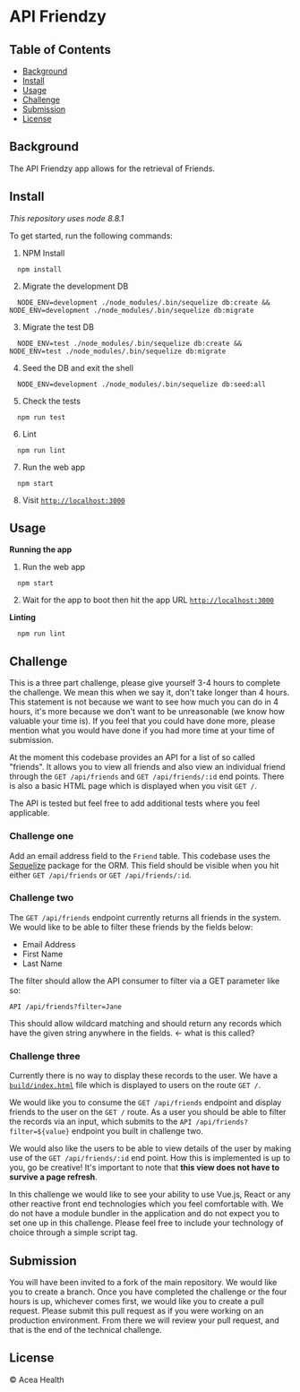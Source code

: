 # API Friendzy

## Table of Contents

- [Background](#background)
- [Install](#install)
- [Usage](#usage)
- [Challenge](#challenge)
- [Submission](#submission)
- [License](#license)

## Background

The API Friendzy app allows for the retrieval of Friends.

## Install

_This repository uses node 8.8.1_

To get started, run the following commands:

1. NPM Install
```
  npm install
```
2. Migrate the development DB
```
  NODE_ENV=development ./node_modules/.bin/sequelize db:create && NODE_ENV=development ./node_modules/.bin/sequelize db:migrate
```
3. Migrate the test DB
```
  NODE_ENV=test ./node_modules/.bin/sequelize db:create && NODE_ENV=test ./node_modules/.bin/sequelize db:migrate
```
4. Seed the DB and exit the shell
```
  NODE_ENV=development ./node_modules/.bin/sequelize db:seed:all
```
5. Check the tests
```
  npm run test
```
6. Lint
```
  npm run lint
```
7. Run the web app
```
  npm start
```
8. Visit [`http://localhost:3000`](http://localhost:3000)

## Usage

**Running the app**

1. Run the web app
```
  npm start
```

2. Wait for the app to boot then hit the app URL [`http://localhost:3000`](http://localhost:3000)

**Linting**

```
  npm run lint
```

## Challenge

This is a three part challenge, please give yourself 3-4 hours to complete the challenge. We mean this when we say it, don't
take longer than 4 hours. This statement is not because we want to see how much you can do in 4 hours, it's more because we
don't want to be unreasonable (we know how valuable your time is). If you feel that you could have done more, please mention
what you would have done if you had more time at your time of submission.

At the moment this codebase provides an API for a list of so called "friends". It allows you to view all friends and also view
an individual friend through the `GET /api/friends` and `GET /api/friends/:id` end points. There is also a basic HTML page
which is displayed when you visit `GET /`.

The API is tested but feel free to add additional tests where you feel applicable.

### Challenge one

Add an email address field to the `Friend` table. This codebase uses the [Sequelize](http://docs.sequelizejs.com/) package for the ORM. This field
should be visible when you hit either `GET /api/friends` or `GET /api/friends/:id`.

### Challenge two

The `GET /api/friends` endpoint currently returns all friends in the system. We would like to be able to filter these friends by the fields below:

- Email Address
- First Name
- Last Name

The filter should allow the API consumer to filter via a GET parameter like so:

`API /api/friends?filter=Jane`

This should allow wildcard matching and should return any records which have the given string anywhere in the fields. <- what is this called?

### Challenge three

Currently there is no way to display these records to the user. We have a [`build/index.html`](https://github.com/Flynotes/api-friendzy/blob/master/build/index.html) file which is displayed to users on the route `GET /`.

We would like you to consume the `GET /api/friends` endpoint and display friends to the user on the `GET /` route.
As a user you should be able to filter the records via an input, which submits to the `API /api/friends?filter=${value}` endpoint you built in
challenge two.

We would also like the users to be able to view details of the user by making use of the
`GET /api/friends/:id` end point. How this is implemented is up to you, go be creative!
It's important to note that **this view does not have to survive a page refresh**.

In this challenge we would like to see your ability to use Vue.js, React or any other reactive front end technologies which you feel comfortable with. We do not have
a module bundler in the application and do not expect you to set one up in this challenge. Please feel free to include your technology of choice through
a simple script tag.

## Submission

You will have been invited to a fork of the main repository. We would like you to create a branch.
Once you have completed the challenge or the four hours is up, whichever comes first, we would like you to create a pull request. Please
submit this pull request as if you were working on an production environment.
From there we will review your pull request, and that is the end of the technical challenge.

## License

© Acea Health
